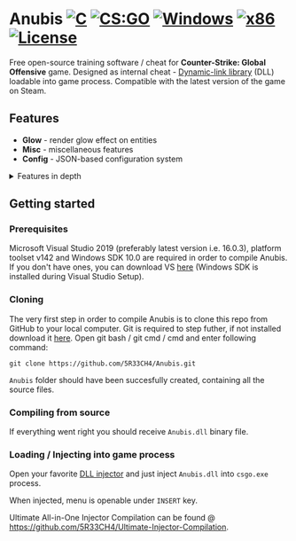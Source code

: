 # Anubis [![C](https://img.shields.io/badge/language-C-%23f34b7d.svg)](https://en.wikipedia.org/wiki/C) [![CS:GO](https://img.shields.io/badge/game-CS%3AGO-yellow.svg)](https://store.steampowered.com/app/730/CounterStrike_Global_Offensive/) [![Windows](https://img.shields.io/badge/platform-Windows-0078d7.svg)](https://en.wikipedia.org/wiki/Microsoft_Windows) [![x86](https://img.shields.io/badge/arch-x86-red.svg)](https://en.wikipedia.org/wiki/X86) [![License](https://img.shields.io/github/license/danielkrupinski/Anubis.svg)](LICENSE)

Free open-source training software / cheat for **Counter-Strike: Global Offensive** game. Designed as internal cheat - [Dynamic-link library](https://en.wikipedia.org/wiki/Dynamic-link_library) (DLL) loadable into game process. Compatible with the latest version of the game on Steam.

## Features

* **Glow** - render glow effect on entities
* **Misc** - miscellaneous features
* **Config** - JSON-based configuration system

<details>
<summary>Features in depth</summary>

* **Glow** - render glow effect on entities

    *Allies, Enemies, Planting (player planting bomb), Defusing (player defusing bomb), Local player, Weapons (dropped weapons), C4, Planted C4, Chickens* **/** *All, Visible, Occluded*

    * **Enabled** - on / off master switch
    * **Health based** - color is based on player's hp
    * **Rainbow** - change color frequently
    * **Thickness** - outline thickness
    * **Alpha** - outline alpha
    * **Style** - glow style [*0*-*3*]

* **Misc** - miscellaneous features
    * **Auto strafe** - automatically strafe in air following mouse movement
    * **Bunny hop** - automatically simulate space bar press / release while jump button is being held; increases movement speed
    * **Moonwalk** - break walking animation

* **Config** - JSON-based configuration system
    * **Create config** - create new configuration file
    * **Reset config** - restore default configuration settings (does not touch saved configuration)
    * **Load selected** - load selected configuration file
    * **Save selected** - save selected configuration file
    * **Delete selected** - delete selected configuration file
</details>

## Getting started

### Prerequisites
Microsoft Visual Studio 2019 (preferably latest version i.e. 16.0.3), platform toolset v142 and Windows SDK 10.0 are required in order to compile Anubis. If you don't have ones, you can download VS [here](https://visualstudio.microsoft.com/) (Windows SDK is installed during Visual Studio Setup).

### Cloning
The very first step in order to compile Anubis is to clone this repo from GitHub to your local computer. Git is required to step futher, if not installed download it [here](https://git-scm.com). Open git bash / git cmd / cmd and enter following command:
```
git clone https://github.com/5R33CH4/Anubis.git
```
`Anubis` folder should have been succesfully created, containing all the source files.

### Compiling from source

If everything went right you should receive `Anubis.dll`  binary file.

### Loading / Injecting into game process

Open your favorite [DLL injector](https://en.wikipedia.org/wiki/DLL_injection) and just inject `Anubis.dll` into `csgo.exe` process.

When injected, menu is openable under `INSERT` key.

Ultimate All-in-One Injector Compilation can be found @ https://github.com/5R33CH4/Ultimate-Injector-Compilation.

